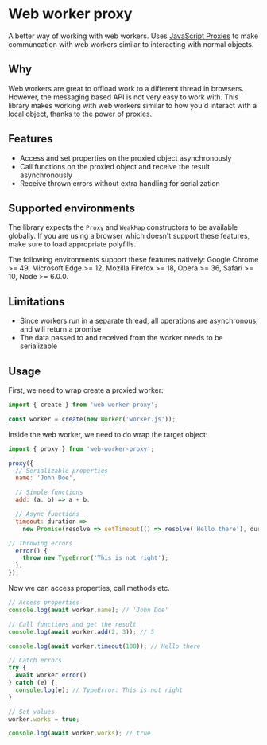# Web worker proxy

A better way of working with web workers. Uses [JavaScript Proxies](https://developer.mozilla.org/en-US/docs/Web/JavaScript/Reference/Global_Objects/Proxy) to make communcation with web workers similar to interacting with normal objects.

## Why

Web workers are great to offload work to a different thread in browsers. However, the messaging based API is not very easy to work with. This library makes working with web workers similar to how you'd interact with a local object, thanks to the power of proxies.

## Features

- Access and set properties on the proxied object asynchronously
- Call functions on the proxied object and receive the result asynchronously
- Receive thrown errors without extra handling for serialization

## Supported environments

The library expects the `Proxy` and `WeakMap` constructors to be available globally. If you are using a browser which doesn't support these features, make sure to load appropriate polyfills.

The following environments support these features natively: Google Chrome >= 49, Microsoft Edge >= 12, Mozilla Firefox >= 18, Opera >= 36, Safari >= 10, Node >= 6.0.0.

## Limitations

- Since workers run in a separate thread, all operations are asynchronous, and will return a promise
- The data passed to and received from the worker needs to be serializable

## Usage

First, we need to wrap create a proxied worker:

```js
import { create } from 'web-worker-proxy';

const worker = create(new Worker('worker.js'));
```

Inside the web worker, we need to do wrap the target object:

```js
import { proxy } from 'web-worker-proxy';

proxy({
  // Serializable properties
  name: 'John Doe',

  // Simple functions
  add: (a, b) => a + b,

  // Async functions
  timeout: duration =>
    new Promise(resolve => setTimeout(() => resolve('Hello there'), duration)),

// Throwing errors
  error() {
    throw new TypeError('This is not right');
  },
});
```

Now we can access properties, call methods etc.

```js
// Access properties
console.log(await worker.name); // 'John Doe'

// Call functions and get the result
console.log(await worker.add(2, 3)); // 5

console.log(await worker.timeout(100)); // Hello there

// Catch errors
try {
  await worker.error()
} catch (e) {
  console.log(e); // TypeError: This is not right
}

// Set values
worker.works = true;

console.log(await worker.works); // true
```
